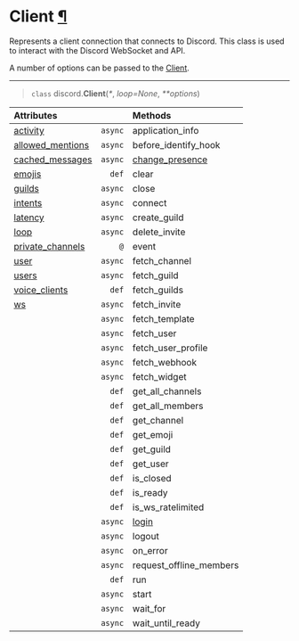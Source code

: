 # Client [¶](https://discordpy.readthedocs.io/en/stable/api.html#client)
Represents a client connection that connects to Discord. This class is used to interact with the Discord WebSocket and API.

A number of options can be passed to the [Client](discord/Clients/Client/Client).

****
> `class` discord.**Client**(_*_, _loop=None_, _**options_)

**Attributes**||**Methods**
:---|---:|:--- |
[activity](./activity) | `async` | application_info
[allowed_mentions](./allowed_mentions) | `async` | before_identify_hook
[cached_messages](./cached_messages) | `async` | [change_presence](./change_presence)
[emojis](./emojis) | `def` | clear
[guilds](./guilds) | `async` | close
[intents](./intents) | `async` | connect
[latency](./latency) | `async` | create_guild
[loop](./loop) | `async` | delete_invite
[private_channels](./private_channels) | `@` | event
[user](./user) | `async` | fetch_channel
[users](./users) | `async` | fetch_guild
[voice_clients](./voice_clients) | `def` | fetch_guilds
[ws](./ws) | `async` | fetch_invite
| | `async` | fetch_template
| | `async` | fetch_user
| | `async` | fetch_user_profile
| | `async` | fetch_webhook
| | `async` | fetch_widget
| | `def` | get_all_channels
| | `def` | get_all_members
| | `def` | get_channel
| | `def` | get_emoji
| | `def` | get_guild
| | `def` | get_user
| | `def` | is_closed
| | `def` | is_ready
| | `def` | is_ws_ratelimited
| | `async` | [login](./login)
| | `async` | logout
| | `async` | on_error
| | `async` | request_offline_members
| | `def` | run
| | `async` | start
| | `async` | wait_for
| | `async` | wait_until_ready
